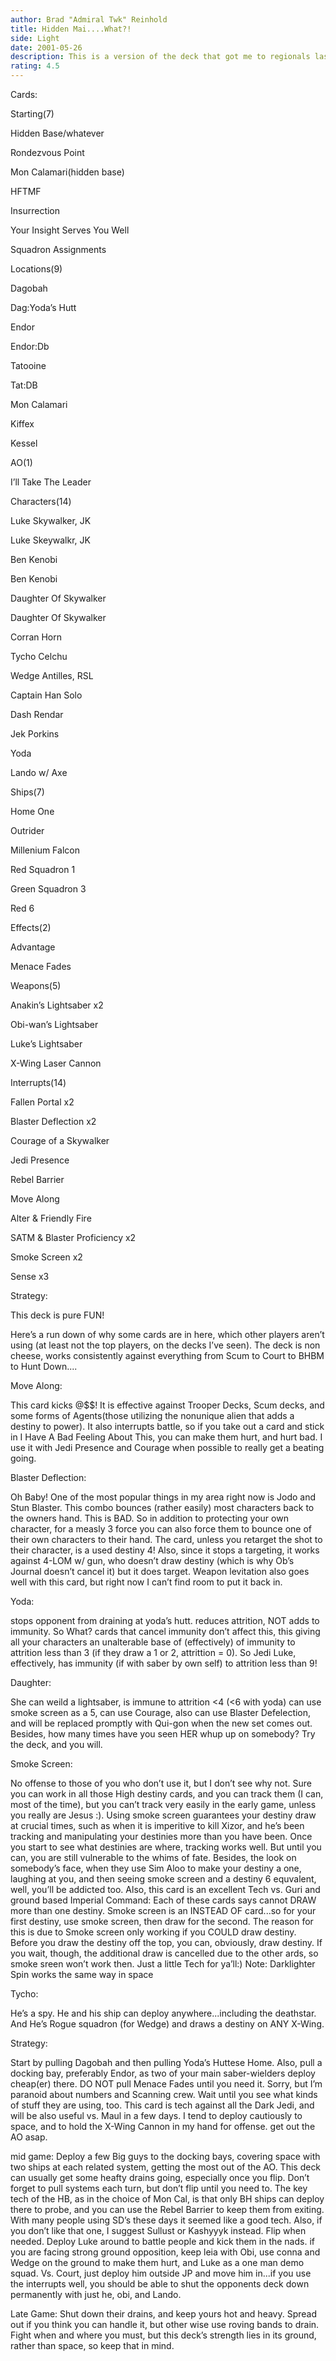 ```yaml
---
author: Brad "Admiral Twk" Reinhold
title: Hidden Mai....What?!
side: Light
date: 2001-05-26
description: This is a version of the deck that got me to regionals last year, updated to current, PRE-tatooine standards, though evolution suggestions included....14-0 thus far.
rating: 4.5
---
```

Cards: 

Starting(7)
Hidden Base/whatever
Rondezvous Point
Mon Calamari(hidden base)
HFTMF
Insurrection
Your Insight Serves You Well
Squadron Assignments

Locations(9)
Dagobah
Dag:Yoda’s Hutt
Endor
Endor:Db
Tatooine
Tat:DB
Mon Calamari
Kiffex
Kessel

AO(1)
I’ll Take The Leader

Characters(14)
Luke Skywalker, JK
Luke Skeywalkr, JK
Ben Kenobi
Ben Kenobi
Daughter Of Skywalker
Daughter Of Skywalker
Corran Horn
Tycho Celchu
Wedge Antilles, RSL
Captain Han Solo
Dash Rendar
Jek Porkins
Yoda
Lando w/ Axe

Ships(7)
Home One
Outrider
Millenium Falcon
Red Squadron 1
Green Squadron 3
Red 6

Effects(2)
Advantage
Menace Fades


Weapons(5)
Anakin’s Lightsaber x2
Obi-wan’s Lightsaber
Luke’s Lightsaber
X-Wing Laser Cannon

Interrupts(14)
Fallen Portal x2
Blaster Deflection x2
Courage of a Skywalker
Jedi Presence
Rebel Barrier
Move Along
Alter & Friendly Fire 
SATM & Blaster Proficiency x2
Smoke Screen x2
Sense x3 

Strategy: 

This deck is pure FUN!

Here’s a run down of why some cards are in here, which other players aren’t using (at least not the top players, on the decks I’ve seen). The deck is non cheese, works consistently against everything from Scum to Court to BHBM to Hunt Down....

Move Along:
This card kicks @$$! It is effective against Trooper Decks, Scum decks, and some forms of Agents(those utilizing the nonunique alien that adds a destiny to power). It also interrupts battle, so if you take out a card and stick in I Have A Bad Feeling About This, you can make them hurt, and hurt bad. I use it with Jedi Presence and Courage when possible to really get a beating going.

Blaster Deflection:
Oh Baby! One of the most popular things in my area right now is Jodo and Stun Blaster. This combo bounces (rather easily) most characters back to the owners hand. This is BAD. So in addition  to protecting your own character, for a measly 3 force you can also force them to bounce one of their own characters to their hand. The card, unless you retarget the shot to their character, is a used destiny 4! Also, since it stops a targeting, it works against 4-LOM w/ gun, who doesn’t draw destiny (which is why Ob’s Journal doesn’t cancel it) but it does target. Weapon levitation also goes well with this card, but right now I can’t find room to put it back in.

Yoda:
stops opponent from draining at yoda’s hutt. reduces attrition, NOT adds to immunity. So What? cards that cancel immunity don’t affect this, this giving all your characters an unalterable base of (effectively) of immunity to attrition less than 3 (if they draw a 1 or 2, attrittion = 0). So Jedi Luke, effectively, has immunity (if with saber by own self) to attrition less than 9!

Daughter:
She can weild a lightsaber, is immune to attrition <4 (<6 with yoda) can use smoke screen as a 5, can use Courage, also can use Blaster Defelection, and will be replaced promptly with Qui-gon when the new set comes out. Besides, how many times have you seen HER whup up on somebody? Try the deck, and you will.

Smoke Screen:
No offense to those of you who don’t use it, but I don’t see why not. Sure you can work in all those High destiny cards, and you can track them (I can, most of the time), but you can’t track very easily in the early game, unless you really are Jesus :). Using smoke screen guarantees your destiny draw at crucial times, such as when it is imperitive to kill Xizor, and he’s been tracking and manipulating your destinies more than you have been. Once you start to see what destinies are where, tracking works well. But until you can, you are still vulnerable to the whims of fate. Besides, the look on somebody’s face, when they use Sim Aloo to make your destiny a one, laughing at you, and then seeing smoke screen and a destiny 6 equvalent, well, you’ll be addicted too. Also, this card is an excellent Tech vs. Guri and ground based Imperial Command: Each of these cards says cannot DRAW more than one destiny. Smoke screen is an INSTEAD OF card...so for your first destiny, use smoke screen, then draw for the second. The reason for this is due to Smoke screen only working if you COULD draw destiny. Before you draw the destiny off the top, you can, obviously, draw destiny. If you wait, though, the additional draw is cancelled due to the other ards, so smoke sreen won’t work then. Just a little Tech for ya’ll:) Note: Darklighter Spin works the same way in space

Tycho:
He’s a spy. He and his ship can deploy anywhere...including the deathstar. And He’s Rogue squadron (for Wedge) and draws a destiny on ANY X-Wing.

Strategy:
Start by pulling Dagobah and then pulling Yoda’s Huttese Home. Also, pull a docking bay, preferably Endor, as two of your main saber-wielders deploy cheap(er) there. DO NOT pull Menace Fades until you need it. Sorry, but I’m paranoid about numbers and Scanning crew. Wait until you see what kinds of stuff they are using, too. This card is tech against all the Dark Jedi, and will be also useful vs. Maul in a few days. I tend to deploy cautiously to space, and to hold the X-Wing Cannon in my hand for offense. get out the AO asap.

mid game: Deploy a few Big guys to the docking bays, covering space with two ships at each related system, getting the most out of the AO. This deck can usually get some heafty drains going, especially once you flip. Don’t forget to pull systems each turn, but don’t flip until you need to. The key tech of the HB, as in the choice of Mon Cal, is that only BH ships can deploy there to probe, and you can use the Rebel Barrier to keep them from exiting. With many people using SD’s these days it seemed like a good tech. Also, if you don’t like that one, I suggest Sullust or Kashyyyk instead. Flip when needed. Deploy Luke around to battle people and kick them in the nads. if you are facing strong ground opposition, keep leia with Obi, use conna and Wedge on the ground to make them hurt, and Luke as a one man demo squad. Vs. Court, just deploy him outside JP and move him in...if you use the interrupts well, you should be able to shut the opponents deck down permanently with just he, obi, and Lando.

Late Game: Shut down their drains, and keep yours hot and heavy. Spread out if you think you can handle it, but other wise use roving bands to drain. Fight when and where you must, but this deck’s strength lies in its ground, rather than space, so keep that in mind.

